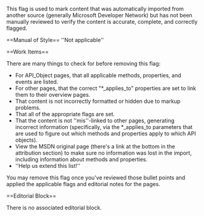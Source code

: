 This flag is used to mark content that was automatically imported from another source (generally Microsoft Developer Network) but has not been manually reviewed to verify the content is accurate, complete, and correctly flagged.

==Manual of Style==
''Not applicable''

==Work Items==

There are many things to check for before removing this flag:

* For API_Object pages, that all applicable methods, properties, and events are listed.
* For other pages, that the correct "*_applies_to" properties are set to link them to their overview pages.
* That content is not incorrectly formatted or hidden due to markup problems.
* That all of the appropriate flags are set.
* That the content is not ''mis''-linked to other pages, generating incorrect information (specifically, via the *_applies_to parameters that are used to figure out which methods and properties apply to which API objects).
* View the MSDN original page (there's a link at the bottom in the attribution section) to make sure no information was lost in the import, including information about methods and properties.
* ''Help us extend this list!''

You may remove this flag once you've reviewed those bullet points and applied the applicable flags and editorial notes for the pages.

==Editorial Block==

There is no associated editorial block.